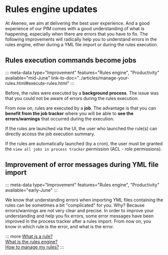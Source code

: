 # Rules engine updates

At Akeneo, we aim at delivering the best user experience. And a good experience of our PIM comes with a good understanding of what is happening, especially when there are errors that you have to fix.
The following improvements will radically help you to understand errors in the rules engine, either during a YML file import or during the rules execution.

## Rules execution commands become jobs

::: meta-data type="Improvement" features="Rules engine", "Productivity" available="mid-June" link-to-doc="../articles/manage-your-rules.html#execute-rules.html"
:::

Before, the rules were executed by a **background process**. The issue was that you could not be aware of errors during the rules execution.

From now on, rules are executed by a **job**. The advantage is that you can **benefit from the job tracker** where you will be able to **see the errors/warnings** that occurred during the execution.

If the rules are launched via the UI, the user who launched the rule(s) can directly access the job execution summary.

If the rules are automatically launched (by a cron), the user must be granted the `view all jobs in process tracker` permission (ACL - role permissions).

## Improvement of error messages during YML file import

::: meta-data type="Improvement" features="Rules engine", "Productivity" available="early-June"
:::

We know that understanding errors when importing YML files containing the rules can be sometimes a bit "complicated" for you. Why? Because errors/warnings are not very clear and precise.
In order to improve your understanding and help you fix errors, some error messages have been improved in the process tracker after a rules import.
From now on, you know in which rule is the error, and what is the error.

::: more
[What is a rule?](../articles//what-is-a-rule.html)  
[What is the rules engine?](../articles/get-started-with-the-rules-engine.html)   
[How to manage my rules?](../articles/manage-your-rules.html)
:::
